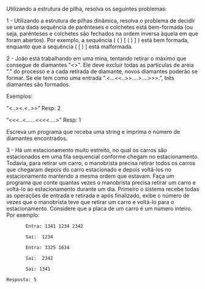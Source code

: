 Utilizando a estrutura de pilha, resolva os seguintes problemas:

1 - Utilizando a estrutura de pilhas dinâmica, resolva o problema de decidir se uma dada sequência de parênteses e colchetes está bem-formada (ou seja, parênteses e colchetes são fechados na ordem inversa àquela em que foram abertos).  Por exemplo, a sequência ( ( ) [ ( ) ] ) está bem formada, enquanto que a sequência ( [ ) ]   está malformada.



2 - João está trabalhando em uma mina, tentando retirar o máximo que consegue de diamantes "<>". Ele deve excluir todas as particulas de areia "." do processo e a cada retirada de diamante, novos diamantes poderão se formar. Se ele tem como uma entrada “.<...<<..>>....>....>>>.”, três diamantes são formados.

Exemplos: 

“<..><.<..>>” Resp: 2

“<<<..<......<<<<....>” Resp: 1

Escreva um programa que receba uma string e imprima o número de diamantes encontrados.



3 - Há um estacionamento muito estreito, no qual os carros são estacionados em uma fila sequencial conforme chegam no estacionamento. Todavia, para retirar um carro, o manobrista precisa retirar todos os carros que chegaram depois do carro estacionado e depois voltá-los no estacionamento mantendo a mesma ordem que estavam. Faça um programa que conte quantas vezes o manobrista precisa retirar um carro e voltá-lo ao estacionamento durante um dia. Primeiro o sistema recebe todas as operações de entrada e retirada e após finalizado, exibe o número de vezes que o manobrista teve que retirar um carro e voltá-lo para o estacionamento. Considere que a placa de um carro é um número inteiro.  Por exemplo:

           Entra: 1341 1234 2342 

           Sai:  1234

           Entra: 3325 1634

           Sai:  2342  

           Sai: 1341

	Resposta: 5
